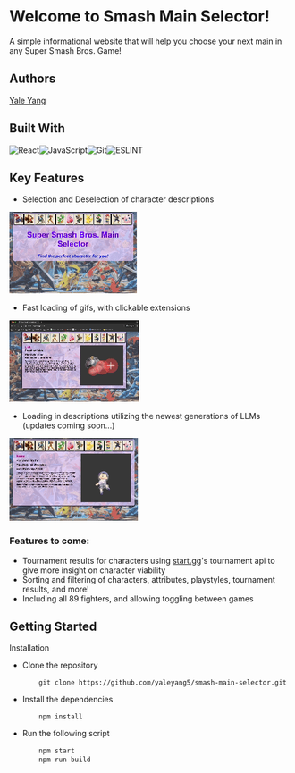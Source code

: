 # Welcome to Smash Main Selector!

A simple informational website that will help you choose your next main in any Super Smash Bros. Game!

## Authors

[Yale Yang](https://github.com/yaleyang5)

## Built With
![React](https://img.shields.io/badge/react-%2320232a.svg?style=for-the-badge&logo=react&logoColor=%2361DAFB)![JavaScript](https://img.shields.io/badge/JavaScript-323330?style=for-the-badge&logo=javascript&logoColor=F7DF1E)![Git](https://img.shields.io/badge/GIT-E44C30?style=for-the-badge&logo=git&logoColor=white)![ESLINT](https://img.shields.io/badge/eslint-3A33D1?style=for-the-badge&logo=eslint&logoColor=white)

## Key Features
- Selection and Deselection of character descriptions

![](https://github.com/yaleyang5/smash-main-selector/blob/main/client/src/assets/sms1.gif)
- Fast loading of gifs, with clickable extensions

![](https://github.com/yaleyang5/smash-main-selector/blob/main/client/src/assets/sms3.gif)
- Loading in descriptions utilizing the newest generations of LLMs (updates coming soon...)

![](https://github.com/yaleyang5/smash-main-selector/blob/main/client/src/assets/sms2.gif)

### Features to come:
- Tournament results for characters using [start.gg](https://www.start.gg/)'s tournament api to give more insight on character viability
- Sorting and filtering of characters, attributes, playstyles, tournament results, and more!
- Including all 89 fighters, and allowing toggling between games

## Getting Started

Installation
- Clone the repository
    ```
        git clone https://github.com/yaleyang5/smash-main-selector.git
    ```
- Install the dependencies
    ```
        npm install
    ```
- Run the following script
    ```
        npm start
        npm run build
    ```
